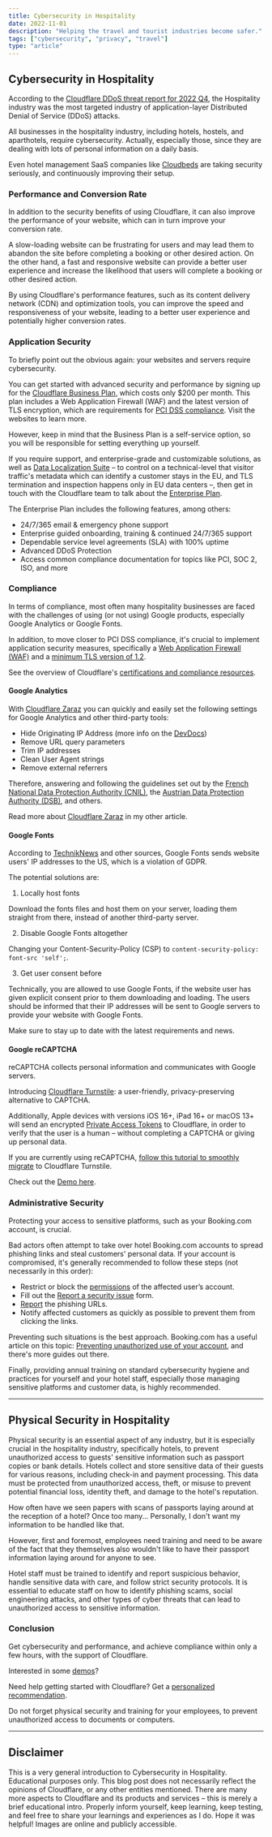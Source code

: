 ```yaml
---
title: Cybersecurity in Hospitality
date: 2022-11-01
description: "Helping the travel and tourist industries become safer."
tags: ["cybersecurity", "privacy", "travel"]
type: "article"
---
```


## Cybersecurity in Hospitality

According to the [Cloudflare DDoS threat report for 2022 Q4](https://blog.cloudflare.com/ddos-threat-report-2022-q4/), the Hospitality industry was the most targeted industry of application-layer Distributed Denial of Service (DDoS) attacks.

All businesses in the hospitality industry, including hotels, hostels, and aparthotels, require cybersecurity. Actually, especially those, since they are dealing with lots of personal information on a daily basis.

Even hotel management SaaS companies like [Cloudbeds](https://www.cloudbeds.com/cloudbeds-data-security/) are taking security seriously, and continuously improving their setup.

### Performance and Conversion Rate

In addition to the security benefits of using Cloudflare, it can also improve the performance of your website, which can in turn improve your conversion rate.

A slow-loading website can be frustrating for users and may lead them to abandon the site before completing a booking or other desired action. On the other hand, a fast and responsive website can provide a better user experience and increase the likelihood that users will complete a booking or other desired action.

By using Cloudflare's performance features, such as its content delivery network (CDN) and optimization tools, you can improve the speed and responsiveness of your website, leading to a better user experience and potentially higher conversion rates.

### Application Security

To briefly point out the obvious again: your websites and servers require cybersecurity.

You can get started with advanced security and performance by signing up for the [Cloudflare Business Plan](https://www.cloudflare.com/plans/business/), which costs only $200 per month.
This plan includes a Web Application Firewall (WAF) and the latest version of TLS encryption, which are requirements for [PCI DSS compliance](https://www.cloudflare.com/resources/assets/slt3lc6tev37/1kR1Ql7kIS7wsgPpFYASkG/3860de26da985a63a5e5127d2d28f140/PCI_compliance.pdf). Visit the websites to learn more.

However, keep in mind that the Business Plan is a self-service option, so you will be responsible for setting everything up yourself.

If you require support, and enterprise-grade and customizable solutions, as well as [Data Localization Suite](https://www.cloudflare.com/data-localization/) – to control on a technical-level that visitor traffic's metadata which can identify a customer stays in the EU, and TLS termination and inspection happens only in EU data centers –, then get in touch with the Cloudflare team to talk about the [Enterprise Plan](https://www.cloudflare.com/enterprise/).

The Enterprise Plan includes the following features, among others:

- 24/7/365 email & emergency phone support
- Enterprise guided onboarding, training & continued 24/7/365 support
- Dependable service level agreements (SLA) with 100% uptime
- Advanced DDoS Protection
- Access common compliance documentation for topics like PCI, SOC 2, ISO, and more

### Compliance

In terms of compliance, most often many hospitality businesses are faced with the challenges of using (or not using) Google products, especially Google Analytics or Google Fonts.

In addition, to move closer to PCI DSS compliance, it's crucial to implement application security measures, specifically a [Web Application Firewall (WAF)](https://developers.cloudflare.com/waf/) and a [minimum TLS version of 1.2](https://developers.cloudflare.com/ssl/edge-certificates/additional-options/minimum-tls/).

See the overview of Cloudflare's [certifications and compliance resources](https://www.cloudflare.com/trust-hub/compliance-resources/).

#### Google Analytics

With [Cloudflare Zaraz](https://developers.cloudflare.com/zaraz/) you can quickly and easily set the following settings for Google Analytics and other third-party tools:

- Hide Originating IP Address (more info on the [DevDocs](https://developers.cloudflare.com/zaraz/faq/#after-moving-from-google-analytics-4-to-zaraz-i-can-no-longer-see-demographics-data-why))
- Remove URL query parameters
- Trim IP addresses
- Clean User Agent strings
- Remove external referrers

Therefore, answering and following the guidelines set out by the [French National Data Protection Authority (CNIL)](https://blog.cloudflare.com/zaraz-privacy-features-in-response-to-cnil/), the [Austrian Data Protection Authority (DSB)](https://blog.cloudflare.com/keep-analytics-tracking-data-in-the-eu-cloudflare-zaraz/), and others.

Read more about [Cloudflare Zaraz](https://davidtofan.com/articles/cloudflare-zaraz/) in my other article.

#### Google Fonts

According to [TechnikNews](https://www.techniknews.net/en/news/datenschutzverletzung-wegen-google-fonts-datenschutzanwalt-mahnt-ab/) and other sources, Google Fonts sends website users' IP addresses to the US, which is a violation of GDPR.

The potential solutions are:

1. Locally host fonts

Download the fonts files and host them on your server, loading them straight from there, instead of another third-party server.

2. Disable Google Fonts altogether

Changing your Content-Security-Policy (CSP) to `content-security-policy: font-src 'self';`.

3. Get user consent before

Technically, you are allowed to use Google Fonts, if the website user has given explicit consent prior to them downloading and loading. The users should be informed that their IP addresses will be sent to Google servers to provide your website with Google Fonts.

Make sure to stay up to date with the latest requirements and news.

#### Google reCAPTCHA

reCAPTCHA collects personal information and communicates with Google servers.

Introducing [Cloudflare Turnstile](https://developers.cloudflare.com/turnstile/): a user-friendly, privacy-preserving alternative to CAPTCHA.

Additionally, Apple devices with versions iOS 16+, iPad 16+ or macOS 13+ will send an encrypted [Private Access Tokens](https://blog.cloudflare.com/eliminating-captchas-on-iphones-and-macs-using-new-standard/) to Cloudflare, in order to verify that the user is a human – without completing a CAPTCHA or giving up personal data.

If you are currently using reCAPTCHA, [follow this tutorial to smoothly migrate](https://developers.cloudflare.com/turnstile/get-started/migrating-from-recaptcha/) to Cloudflare Turnstile.

Check out the [Demo here](https://demo.turnstile.workers.dev/).

### Administrative Security

Protecting your access to sensitive platforms, such as your Booking.com account, is crucial.

Bad actors often attempt to take over hotel Booking.com accounts to spread phishing links and steal customers' personal data. If your account is compromised, it's generally recommended to follow these steps (not necessarily in this order):

- Restrict or block the [permissions](https://partner.booking.com/en-us/help/account-and-log/extranet-pulse/understanding-bookingcom-extranet-account-types-and-access) of the affected user’s account.
- Fill out the [Report a security issue](https://partner.booking.com/en-gb/help/legal-security/security/report-security-issue) form.
- [Report](/articles/protect-against-phishing/#reporting) the phishing URLs.
- Notify affected customers as quickly as possible to prevent them from clicking the links.

Preventing such situations is the best approach. Booking.com has a useful article on this topic: [Preventing unauthorized use of your account](https://partner.booking.com/en-gb/help/legal-security/security/preventing-unauthorised-use-your-account), and there's more guides out there.

Finally, providing annual training on standard cybersecurity hygiene and practices for yourself and your hotel staff, especially those managing sensitive platforms and customer data, is highly recommended.

---

## Physical Security in Hospitality

Physical security is an essential aspect of any industry, but it is especially crucial in the hospitality industry, specifically hotels, to prevent unauthorized access to guests' sensitive information such as passport copies or bank details. Hotels collect and store sensitive data of their guests for various reasons, including check-in and payment processing. This data must be protected from unauthorized access, theft, or misuse to prevent potential financial loss, identity theft, and damage to the hotel's reputation.

How often have we seen papers with scans of passports laying around at the reception of a hotel? Once too many... Personally, I don't want my information to be handled like that.

However, first and foremost, employees need training and need to be aware of the fact that they themselves also wouldn't like to have their passport information laying around for anyone to see.

Hotel staff must be trained to identify and report suspicious behavior, handle sensitive data with care, and follow strict security protocols. It is essential to educate staff on how to identify phishing scams, social engineering attacks, and other types of cyber threats that can lead to unauthorized access to sensitive information.

### Conclusion

Get cybersecurity and performance, and achieve compliance within only a few hours, with the support of Cloudflare.

Interested in some [demos](https://www.cf-testing.com/)?

Need help getting started with Cloudflare? Get a [personalized recommendation](https://www.cloudflare.com/about-your-website/).

Do not forget physical security and training for your employees, to prevent unauthorized access to documents or computers.

---

## Disclaimer

This is a very general introduction to Cybersecurity in Hospitality. Educational purposes only. This blog post does not necessarily reflect the opinions of Cloudflare, or any other entities mentioned. There are many more aspects to Cloudflare and its products and services – this is merely a brief educational intro. Properly inform yourself, keep learning, keep testing, and feel free to share your learnings and experiences as I do. Hope it was helpful! Images are online and publicly accessible.
